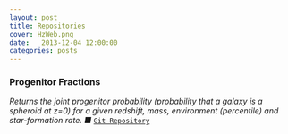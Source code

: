 ```yaml
---
layout: post
title: Repositories
cover: HzWeb.png
date:   2013-12-04 12:00:00
categories: posts
---
```


### Progenitor Fractions
*Returns the joint progenitor probability (probability that a galaxy is a spheroid at z=0) for a given redshift, mass, environment (percentile) and star-formation rate. &#9632;* [`Git Repository`](https://github.com/garrethmartin/progenitor-fractions/ "github")
